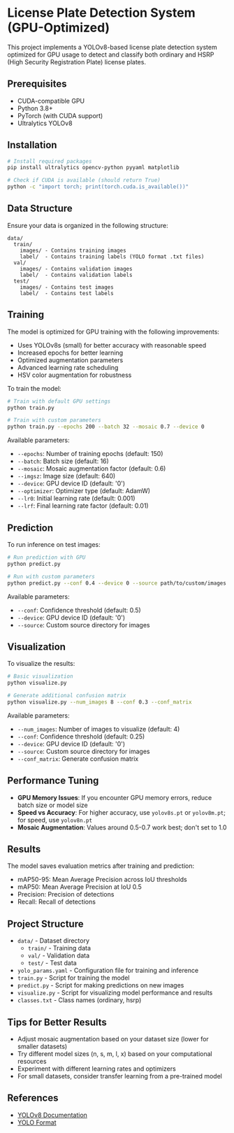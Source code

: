 # License Plate Detection System (GPU-Optimized)

This project implements a YOLOv8-based license plate detection system optimized for GPU usage to detect and classify both ordinary and HSRP (High Security Registration Plate) license plates.

## Prerequisites

- CUDA-compatible GPU
- Python 3.8+
- PyTorch (with CUDA support)
- Ultralytics YOLOv8

## Installation

```bash
# Install required packages
pip install ultralytics opencv-python pyyaml matplotlib

# Check if CUDA is available (should return True)
python -c "import torch; print(torch.cuda.is_available())"
```

## Data Structure

Ensure your data is organized in the following structure:
```
data/
  train/
    images/ - Contains training images
    label/  - Contains training labels (YOLO format .txt files)
  val/
    images/ - Contains validation images
    label/  - Contains validation labels
  test/
    images/ - Contains test images
    label/  - Contains test labels
```

## Training

The model is optimized for GPU training with the following improvements:
- Uses YOLOv8s (small) for better accuracy with reasonable speed
- Increased epochs for better learning
- Optimized augmentation parameters
- Advanced learning rate scheduling
- HSV color augmentation for robustness

To train the model:

```bash
# Train with default GPU settings
python train.py

# Train with custom parameters
python train.py --epochs 200 --batch 32 --mosaic 0.7 --device 0
```

Available parameters:
- `--epochs`: Number of training epochs (default: 150)
- `--batch`: Batch size (default: 16)
- `--mosaic`: Mosaic augmentation factor (default: 0.6)
- `--imgsz`: Image size (default: 640)
- `--device`: GPU device ID (default: '0')
- `--optimizer`: Optimizer type (default: AdamW)
- `--lr0`: Initial learning rate (default: 0.001)
- `--lrf`: Final learning rate factor (default: 0.01)

## Prediction

To run inference on test images:

```bash
# Run prediction with GPU
python predict.py

# Run with custom parameters
python predict.py --conf 0.4 --device 0 --source path/to/custom/images
```

Available parameters:
- `--conf`: Confidence threshold (default: 0.5)
- `--device`: GPU device ID (default: '0')
- `--source`: Custom source directory for images

## Visualization

To visualize the results:

```bash
# Basic visualization
python visualize.py

# Generate additional confusion matrix
python visualize.py --num_images 8 --conf 0.3 --conf_matrix
```

Available parameters:
- `--num_images`: Number of images to visualize (default: 4)
- `--conf`: Confidence threshold (default: 0.25)
- `--device`: GPU device ID (default: '0')
- `--source`: Custom source directory for images
- `--conf_matrix`: Generate confusion matrix

## Performance Tuning

- **GPU Memory Issues**: If you encounter GPU memory errors, reduce batch size or model size
- **Speed vs Accuracy**: For higher accuracy, use `yolov8s.pt` or `yolov8m.pt`; for speed, use `yolov8n.pt`
- **Mosaic Augmentation**: Values around 0.5-0.7 work best; don't set to 1.0

## Results

The model saves evaluation metrics after training and prediction:
- mAP50-95: Mean Average Precision across IoU thresholds
- mAP50: Mean Average Precision at IoU 0.5
- Precision: Precision of detections
- Recall: Recall of detections

## Project Structure

- `data/` - Dataset directory
  - `train/` - Training data
  - `val/` - Validation data
  - `test/` - Test data
- `yolo_params.yaml` - Configuration file for training and inference
- `train.py` - Script for training the model
- `predict.py` - Script for making predictions on new images
- `visualize.py` - Script for visualizing model performance and results
- `classes.txt` - Class names (ordinary, hsrp)

## Tips for Better Results

- Adjust mosaic augmentation based on your dataset size (lower for smaller datasets)
- Try different model sizes (n, s, m, l, x) based on your computational resources
- Experiment with different learning rates and optimizers
- For small datasets, consider transfer learning from a pre-trained model

## References

- [YOLOv8 Documentation](https://docs.ultralytics.com/)
- [YOLO Format](https://docs.ultralytics.com/datasets/detect/) 